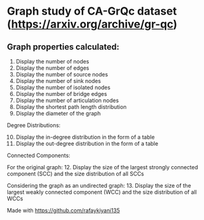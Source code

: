 # Graph study of CA-GrQc dataset (https://arxiv.org/archive/gr-qc)

## Graph properties calculated:
1. Display the number of nodes 
2. Display the number of edges 
3. Display the number of source nodes 
4. Display the number of sink nodes 
5. Display the number of isolated nodes
6. Display the number of bridge edges 
7. Display the number of articulation nodes 
8. Display the shortest path length distribution 
9. Display the diameter of the graph

Degree Distributions:

10. Display the in-degree distribution in the form of a table 
11. Display the out-degree distribution in the form of a table 

Connected Components:

For the original graph:
12. Display the size of the largest strongly connected component (SCC) and the size distribution of all SCCs

Considering the graph as an undirected graph:
13. Display the size of the largest weakly connected component (WCC) and the size distribution of all WCCs

Made with https://github.com/rafaykiyani135
